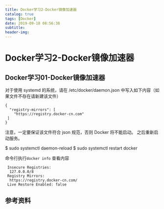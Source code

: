 ```yaml
---
title: Docker学习2-Docker镜像加速器
catalog: true
tags: [Docker]
date: 2019-09-18 08:56:38
subtitle:
header-img:
---
```

# Docker学习2-Docker镜像加速器

## Docker学习01-Docker镜像加速器
对于使用 systemd 的系统，请在 /etc/docker/daemon.json 中写入如下内容（如果文件不存在请新建该文件）
~~~
{
  "registry-mirrors": [
    "https://registry.docker-cn.com"
 ]
}
~~~
注意，一定要保证该文件符合 json 规范，否则 Docker 将不能启动。
之后重新启动服务。

$ sudo systemctl daemon-reload
$ sudo systemctl restart docker

命令行执行`docker info`
查看内容

~~~
 Insecure Registries:
  127.0.0.0/8
 Registry Mirrors:
  https://registry.docker-cn.com/
 Live Restore Enabled: false
~~~

## 参考资料
> 
